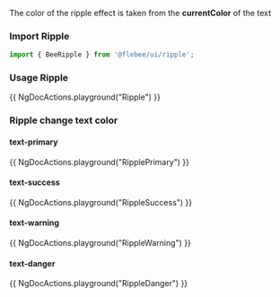 The color of the ripple effect is taken from the **currentColor** of the text

### Import Ripple

```ts
import { BeeRipple } from '@flebee/ui/ripple';
```

### Usage Ripple

{{ NgDocActions.playground("Ripple") }}

### Ripple change text color

#### text-primary

{{ NgDocActions.playground("RipplePrimary") }}

#### text-success

{{ NgDocActions.playground("RippleSuccess") }}

#### text-warning

{{ NgDocActions.playground("RippleWarning") }}

#### text-danger

{{ NgDocActions.playground("RippleDanger") }}
